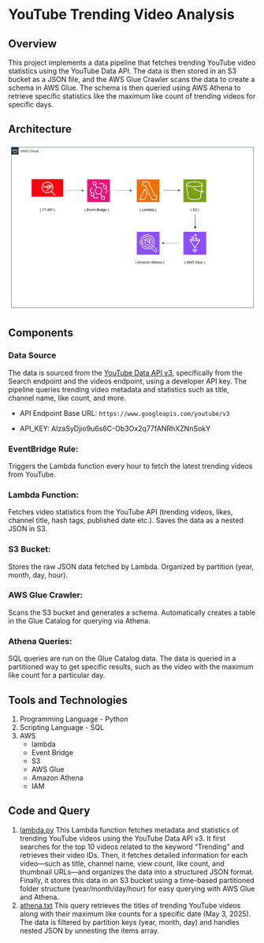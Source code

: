 # YouTube Trending Video Analysis

## Overview
This project implements a data pipeline that fetches trending YouTube video statistics using the YouTube Data API. The data is then stored in an S3 bucket as a JSON file, and the AWS Glue Crawler scans the data to create a schema in AWS Glue. The schema is then queried using AWS Athena to retrieve specific statistics like the maximum like count of trending videos for specific days.


## Architecture
![Architecture](images/architecture.png)

## Components

###  Data Source
The data is sourced from the [YouTube Data API v3](https://developers.google.com/youtube/v3), specifically from the Search endpoint and the videos endpoint, using a developer API key. The pipeline queries trending video metadata and statistics such as title, channel name, like count, and more.

- API Endpoint Base URL: `https://www.googleapis.com/youtube/v3`

- API_KEY: AIzaSyDjio9u6s6C-Ob3Ox2q77fANRhXZNnSokY

### EventBridge Rule:
Triggers the Lambda function every hour to fetch the latest trending videos from YouTube.


### Lambda Function:
Fetches video statistics from the YouTube API (trending videos, likes, channel title, hash tags, published date etc.).
Saves the data as a nested JSON in S3.


### S3 Bucket:
Stores the raw JSON data fetched by Lambda.
Organized by partition (year, month, day, hour).


### AWS Glue Crawler:
Scans the S3 bucket and generates a schema.
Automatically creates a table in the Glue Catalog for querying via Athena.


### Athena Queries:
SQL queries are run on the Glue Catalog data.
The data is queried in a partitioned way to get specific results, such as the video with the maximum like count for a particular day.


## Tools and Technologies 
1. Programming Language - Python
2. Scripting Language - SQL
3. AWS
   - lambda
   - Event Bridge
   - S3
   - AWS Glue
   - Amazon Athena
   - IAM


## Code and Query
1. [lambda.py](codes-n-query/lambda.py)
This Lambda function fetches metadata and statistics of trending YouTube videos using the YouTube Data API v3. It first searches for the top 10 videos related to the keyword “Trending” and retrieves their video IDs. Then, it fetches detailed information for each video—such as title, channel name, view count, like count, and thumbnail URLs—and organizes the data into a structured JSON format. Finally, it stores this data in an S3 bucket using a time-based partitioned folder structure (year/month/day/hour) for easy querying with AWS Glue and Athena.
2. [athena.txt](codes-n-query/athena-sql-query)
This query retrieves the titles of trending YouTube videos along with their maximum like counts for a specific date (May 3, 2025). The data is filtered by partition keys (year, month, day) and handles nested JSON by unnesting the items array.








